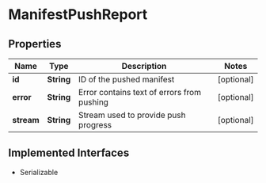 

# ManifestPushReport


## Properties

| Name | Type | Description | Notes |
|------------ | ------------- | ------------- | -------------|
|**id** | **String** | ID of the pushed manifest |  [optional] |
|**error** | **String** | Error contains text of errors from pushing |  [optional] |
|**stream** | **String** | Stream used to provide push progress |  [optional] |


## Implemented Interfaces

* Serializable


